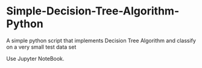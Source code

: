 # Simple-Decision-Tree-Algorithm-Python
A simple python script that implements Decision Tree Algorithm and classify on a very small test data set

Use Jupyter NoteBook.
